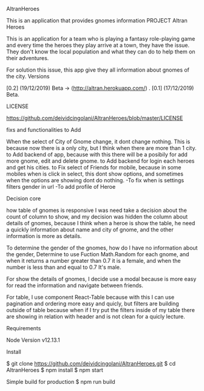 AltranHeroes

This is an application that provides gnomes information PROJECT Altran Heroes

This is an application for a team who is playing a fantasy role-playing game and every time the heroes they play arrive at a town, they have the issue. They don't know the local population and what they can do to help them on their adventures.

For solution this issue, this app give they all information about gnomes of the city. Versions

[0.2] (19/12/2019) Beta -> (http://altran.herokuapp.com/) .
[0.1] (17/12/2019) Beta.

LICENSE

https://github.com/deividcingolani/AltranHeroes/blob/master/LICENSE

fixs and functionalities to Add

When the select of City of Gnome change, it dont change nothing. This is because now there is a only city, but I think when there are more than 1 city.
to Add backend of app, because with this there will be a posibily for add more gnome, edit and delete gnome.
to Add backend for login each heroes and get his cities.
to Fix select of Friends for mobile, because in some mobiles when is click in select, this dont show options, and sometimes when the options are showing dont do nothing. -To fix when is settings filters gender in url -To add profile of Heroe

Decision core

how table of gnomes is responsive I was need take a decision about the count of column to show, and my decision was hidden the column about details of gnomes, because I think when a heroe is show the table, he need a quickly information about name and city of gnome, and the other information is more as details.

To determine the gender of the gnomes, how do I have no information about the gender, Determine to use Fuction Math.Random for each gnome, and when it returns a number greater than 0.7 it is a female, and when the number is less than and equal to 0.7 It's male.

For show the details of gnomes, I decide use a modal because is more easy for read the information and navigate between friends.

For table, I use component React-Table because with this I can use pagination and ordering more easy and quicly, but filters are building outside of table because when if I try put the filters inside of my table there are showing in relation with header and is not clean for a quicly lecture.

Requirements

Node Version v12.13.1

Install

$ git clone https://github.com/deividcingolani/AltranHeroes.git $ cd AltranHeroes $ npm install $ npm start

Simple build for production $ npm run build
